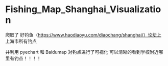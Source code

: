 # Fishing_Map_Shanghai_Visualization

爬取了 好钓鱼（https://www.haodiaoyu.com/diaochang/shanghai/）论坛上 上海市所有钓点

并利用 pyechart 和 Baidumap 对钓点进行了可视化
可以清晰的看到学校附近哪里有钓点！！！！